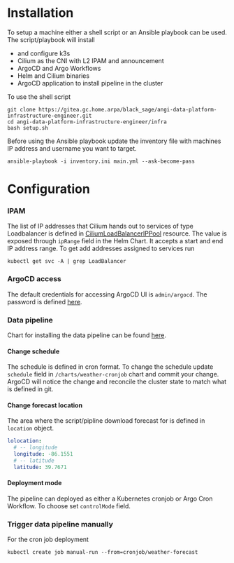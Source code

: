 # Installation
To setup a machine either a shell script or an Ansible playbook can be used. The script/playbook will install
- and configure k3s
- Cilium as the CNI with L2 IPAM and announcement
- ArgoCD and Argo Workflows
- Helm and Cilium binaries 
- ArgoCD application to install pipeline in the cluster 

To use the shell script

```shell
git clone https://gitea.gc.home.arpa/black_sage/angi-data-platform-infrastructure-engineer.git
cd angi-data-platform-infrastructure-engineer/infra
bash setup.sh
```

Before using the Ansible playbook update the inventory file with machines IP address and username you want to target.
```shell
ansible-playbook -i inventory.ini main.yml --ask-become-pass
```

# Configuration
### IPAM
The list of IP addresses that Cilium hands out to services of type Loadbalancer is defined in [CiliumLoadBalancerIPPool](../charts/cilium/templates/ciliumLoadBalancerIPPool.yaml) resource. The value is exposed through `ipRange` field in the Helm Chart. It accepts a start and end IP address range. To get add addresses assigned to services run
```shell
kubectl get svc -A | grep LoadBalancer
```

### ArgoCD access 
The default credentials for accessing ArgoCD UI is `admin/argocd`. The password is defined [here](../charts/argo-cd/dev-angi-01.yaml).

### Data pipeline 
Chart for installing the data pipeline can be found [here](../charts/weather-cronjob/).
#### Change schedule
The schedule is defined in cron format. To change the schedule update `schedule` field in `/charts/weather-cronjob` chart and commit your change. ArgoCD will notice the change and reconcile the cluster state to match what is defined in git.

#### Change forecast location
The area where the script/pipline download forecast for is defined in `location` object.
```yaml
lolocation:
  # -- longitude
  longitude: -86.1551
  # -- latitude
  latitude: 39.7671
```
#### Deployment mode 
The pipeline can deployed as either a Kubernetes cronjob or Argo Cron Workflow. To choose set `controlMode` field.

### Trigger data pipeline manually
For the cron job deployment 
```shell
kubectl create job manual-run --from=cronjob/weather-forecast
```